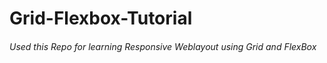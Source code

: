 # Grid-Flexbox-Tutorial
###### Used this Repo for learning Responsive Weblayout using Grid and FlexBox

